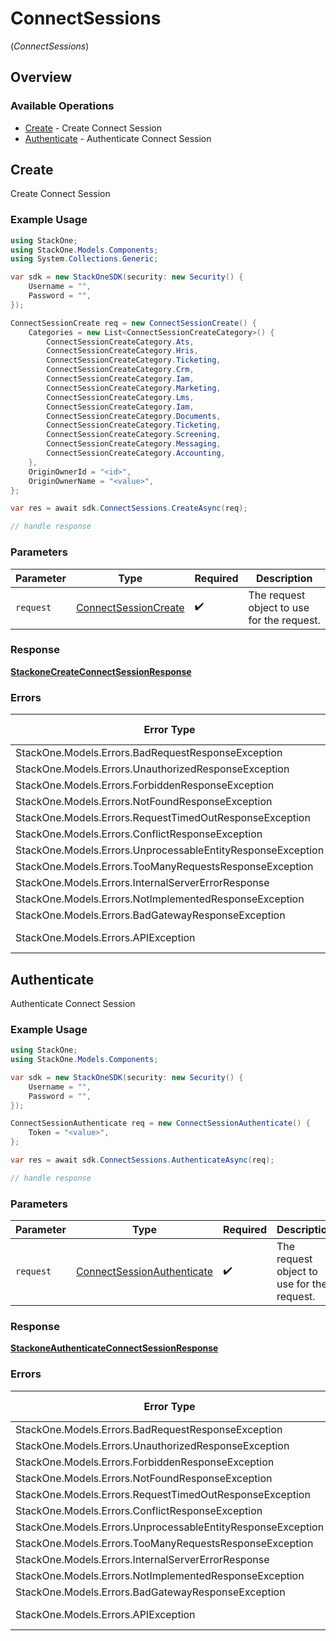 # ConnectSessions
(*ConnectSessions*)

## Overview

### Available Operations

* [Create](#create) - Create Connect Session
* [Authenticate](#authenticate) - Authenticate Connect Session

## Create

Create Connect Session

### Example Usage

```csharp
using StackOne;
using StackOne.Models.Components;
using System.Collections.Generic;

var sdk = new StackOneSDK(security: new Security() {
    Username = "",
    Password = "",
});

ConnectSessionCreate req = new ConnectSessionCreate() {
    Categories = new List<ConnectSessionCreateCategory>() {
        ConnectSessionCreateCategory.Ats,
        ConnectSessionCreateCategory.Hris,
        ConnectSessionCreateCategory.Ticketing,
        ConnectSessionCreateCategory.Crm,
        ConnectSessionCreateCategory.Iam,
        ConnectSessionCreateCategory.Marketing,
        ConnectSessionCreateCategory.Lms,
        ConnectSessionCreateCategory.Iam,
        ConnectSessionCreateCategory.Documents,
        ConnectSessionCreateCategory.Ticketing,
        ConnectSessionCreateCategory.Screening,
        ConnectSessionCreateCategory.Messaging,
        ConnectSessionCreateCategory.Accounting,
    },
    OriginOwnerId = "<id>",
    OriginOwnerName = "<value>",
};

var res = await sdk.ConnectSessions.CreateAsync(req);

// handle response
```

### Parameters

| Parameter                                                               | Type                                                                    | Required                                                                | Description                                                             |
| ----------------------------------------------------------------------- | ----------------------------------------------------------------------- | ----------------------------------------------------------------------- | ----------------------------------------------------------------------- |
| `request`                                                               | [ConnectSessionCreate](../../Models/Components/ConnectSessionCreate.md) | :heavy_check_mark:                                                      | The request object to use for the request.                              |

### Response

**[StackoneCreateConnectSessionResponse](../../Models/Requests/StackoneCreateConnectSessionResponse.md)**

### Errors

| Error Type                                                  | Status Code                                                 | Content Type                                                |
| ----------------------------------------------------------- | ----------------------------------------------------------- | ----------------------------------------------------------- |
| StackOne.Models.Errors.BadRequestResponseException          | 400                                                         | application/json                                            |
| StackOne.Models.Errors.UnauthorizedResponseException        | 401                                                         | application/json                                            |
| StackOne.Models.Errors.ForbiddenResponseException           | 403                                                         | application/json                                            |
| StackOne.Models.Errors.NotFoundResponseException            | 404                                                         | application/json                                            |
| StackOne.Models.Errors.RequestTimedOutResponseException     | 408                                                         | application/json                                            |
| StackOne.Models.Errors.ConflictResponseException            | 409                                                         | application/json                                            |
| StackOne.Models.Errors.UnprocessableEntityResponseException | 422                                                         | application/json                                            |
| StackOne.Models.Errors.TooManyRequestsResponseException     | 429                                                         | application/json                                            |
| StackOne.Models.Errors.InternalServerErrorResponse          | 500                                                         | application/json                                            |
| StackOne.Models.Errors.NotImplementedResponseException      | 501                                                         | application/json                                            |
| StackOne.Models.Errors.BadGatewayResponseException          | 502                                                         | application/json                                            |
| StackOne.Models.Errors.APIException                         | 4XX, 5XX                                                    | \*/\*                                                       |

## Authenticate

Authenticate Connect Session

### Example Usage

```csharp
using StackOne;
using StackOne.Models.Components;

var sdk = new StackOneSDK(security: new Security() {
    Username = "",
    Password = "",
});

ConnectSessionAuthenticate req = new ConnectSessionAuthenticate() {
    Token = "<value>",
};

var res = await sdk.ConnectSessions.AuthenticateAsync(req);

// handle response
```

### Parameters

| Parameter                                                                           | Type                                                                                | Required                                                                            | Description                                                                         |
| ----------------------------------------------------------------------------------- | ----------------------------------------------------------------------------------- | ----------------------------------------------------------------------------------- | ----------------------------------------------------------------------------------- |
| `request`                                                                           | [ConnectSessionAuthenticate](../../Models/Components/ConnectSessionAuthenticate.md) | :heavy_check_mark:                                                                  | The request object to use for the request.                                          |

### Response

**[StackoneAuthenticateConnectSessionResponse](../../Models/Requests/StackoneAuthenticateConnectSessionResponse.md)**

### Errors

| Error Type                                                  | Status Code                                                 | Content Type                                                |
| ----------------------------------------------------------- | ----------------------------------------------------------- | ----------------------------------------------------------- |
| StackOne.Models.Errors.BadRequestResponseException          | 400                                                         | application/json                                            |
| StackOne.Models.Errors.UnauthorizedResponseException        | 401                                                         | application/json                                            |
| StackOne.Models.Errors.ForbiddenResponseException           | 403                                                         | application/json                                            |
| StackOne.Models.Errors.NotFoundResponseException            | 404                                                         | application/json                                            |
| StackOne.Models.Errors.RequestTimedOutResponseException     | 408                                                         | application/json                                            |
| StackOne.Models.Errors.ConflictResponseException            | 409                                                         | application/json                                            |
| StackOne.Models.Errors.UnprocessableEntityResponseException | 422                                                         | application/json                                            |
| StackOne.Models.Errors.TooManyRequestsResponseException     | 429                                                         | application/json                                            |
| StackOne.Models.Errors.InternalServerErrorResponse          | 500                                                         | application/json                                            |
| StackOne.Models.Errors.NotImplementedResponseException      | 501                                                         | application/json                                            |
| StackOne.Models.Errors.BadGatewayResponseException          | 502                                                         | application/json                                            |
| StackOne.Models.Errors.APIException                         | 4XX, 5XX                                                    | \*/\*                                                       |